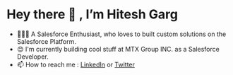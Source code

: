 # Hey there 👋 , I’m Hitesh Garg
- 👨🏻‍💻 A Salesforce Enthusiast, who loves to built custom solutions on the Salesforce Platform.
- 😊 I'm currently building cool stuff at MTX Group INC. as a Salesforce Developer.
- 📫 How to reach me : [LinkedIn](https://www.linkedin.com/in/hiteshgarg98/) or [Twitter](https://twitter.com/h_4_hitesh)

<!---
GargHitesh/GargHitesh is a ✨ special ✨ repository because its `README.md` (this file) appears on your GitHub profile.
You can click the Preview link to take a look at your changes.
--->
